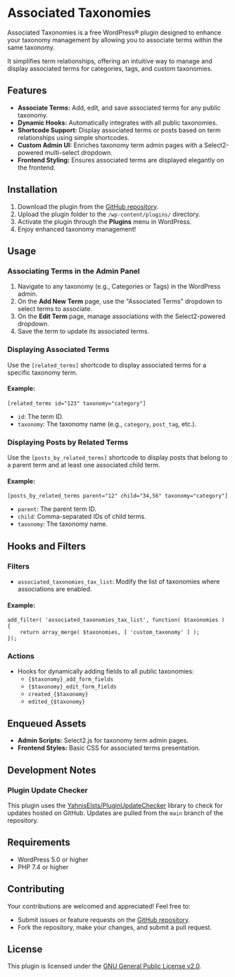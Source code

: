 # Associated Taxonomies
Associated Taxonomies is a free WordPress® plugin designed to enhance your taxonomy management by allowing you to associate terms within the same taxonomy. 

It simplifies term relationships, offering an intuitive way to manage and display associated terms for categories, tags, and custom taxonomies.

## Features

- **Associate Terms:** Add, edit, and save associated terms for any public taxonomy.
- **Dynamic Hooks:** Automatically integrates with all public taxonomies.
- **Shortcode Support:** Display associated terms or posts based on term relationships using simple shortcodes.
- **Custom Admin UI:** Enriches taxonomy term admin pages with a Select2-powered multi-select dropdown.
- **Frontend Styling:** Ensures associated terms are displayed elegantly on the frontend.

## Installation

1. Download the plugin from the [GitHub repository](https://github.com/robertdevore/associated-taxonomies/).
2. Upload the plugin folder to the `/wp-content/plugins/` directory.
3. Activate the plugin through the **Plugins** menu in WordPress.
4. Enjoy enhanced taxonomy management!

## Usage

### Associating Terms in the Admin Panel

1. Navigate to any taxonomy (e.g., Categories or Tags) in the WordPress admin.
2. On the **Add New Term** page, use the "Associated Terms" dropdown to select terms to associate.
3. On the **Edit Term** page, manage associations with the Select2-powered dropdown.
4. Save the term to update its associated terms.

### Displaying Associated Terms

Use the `[related_terms]` shortcode to display associated terms for a specific taxonomy term.

#### Example:
```
[related_terms id="123" taxonomy="category"]
```

- `id`: The term ID.
- `taxonomy`: The taxonomy name (e.g., `category`, `post_tag`, etc.).

### Displaying Posts by Related Terms

Use the `[posts_by_related_terms]` shortcode to display posts that belong to a parent term and at least one associated child term.

#### Example:
```
[posts_by_related_terms parent="12" child="34,56" taxonomy="category"]
```

- `parent`: The parent term ID.
- `child`: Comma-separated IDs of child terms.
- `taxonomy`: The taxonomy name.

## Hooks and Filters

### Filters

- `associated_taxonomies_tax_list`: Modify the list of taxonomies where associations are enabled.

#### Example:
```
add_filter( 'associated_taxonomies_tax_list', function( $taxonomies ) {
    return array_merge( $taxonomies, [ 'custom_taxonomy' ] );
});
```

### Actions

- Hooks for dynamically adding fields to all public taxonomies:
    - `{$taxonomy}_add_form_fields`
    - `{$taxonomy}_edit_form_fields`
    - `created_{$taxonomy}`
    - `edited_{$taxonomy}`

## Enqueued Assets

- **Admin Scripts:** Select2.js for taxonomy term admin pages.
- **Frontend Styles:** Basic CSS for associated terms presentation.

## Development Notes

### Plugin Update Checker

This plugin uses the [YahnisElsts/PluginUpdateChecker](https://github.com/YahnisElsts/plugin-update-checker) library to check for updates hosted on GitHub. Updates are pulled from the `main` branch of the repository.

## Requirements

- WordPress 5.0 or higher
- PHP 7.4 or higher

## Contributing

Your contributions are welcomed and appreciated! Feel free to:

- Submit issues or feature requests on the [GitHub repository](https://github.com/robertdevore/associated-taxonomies/).
- Fork the repository, make your changes, and submit a pull request.

## License

This plugin is licensed under the [GNU General Public License v2.0](http://www.gnu.org/licenses/gpl-2.0.txt).